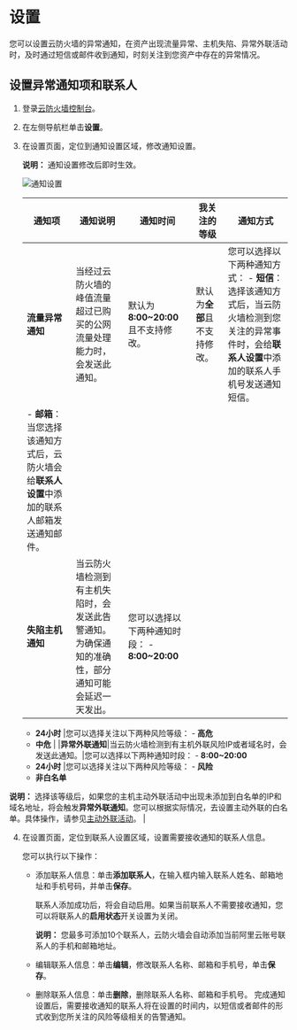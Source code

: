 # 设置

您可以设置云防火墙的异常通知，在资产出现流量异常、主机失陷、异常外联活动时，及时通过短信或邮件收到通知，时刻关注到您资产中存在的异常情况。

## 设置异常通知项和联系人

1.  登录[云防火墙控制台](https://yundun.console.aliyun.com/?p=cfwnext)。

2.  在左侧导航栏单击**设置**。

3.  在设置页面，定位到通知设置区域，修改通知设置。

    **说明：** 通知设置修改后即时生效。

    ![通知设置](https://static-aliyun-doc.oss-cn-hangzhou.aliyuncs.com/assets/img/zh-CN/2390564061/p166927.png)

    |通知项|通知说明|通知时间|我关注的等级|通知方式|
    |---|----|----|------|----|
    |**流量异常通知**|当经过云防火墙的峰值流量超过已购买的公网流量处理能力时，会发送此通知。|默认为**8:00~20:00**且不支持修改。|默认为**全部**且不支持修改。|您可以选择以下两种通知方式：    -   **短信**：选择该通知方式后，当云防火墙检测到您关注的异常事件时，会给**联系人设置**中添加的联系人手机号发送通知短信。
    -   **邮箱**：当您选择该通知方式后，云防火墙会给**联系人设置**中添加的联系人邮箱发送通知邮件。 |
    |**失陷主机通知**|当云防火墙检测到有主机失陷时，会发送此告警通知。为确保通知的准确性，部分通知可能会延迟一天发出。|您可以选择以下两种通知时段：    -   **8:00~20:00**
    -   **24小时**
|您可以选择关注以下两种风险等级：    -   **高危**
    -   **中危** |
    |**异常外联通知**|当云防火墙检测到有主机外联风险IP或者域名时，会发送此通知。|您可以选择以下两种通知时段：    -   **8:00~20:00**
    -   **24小时**
|您可以选择关注以下两种风险等级：    -   **风险**
    -   **非白名单**

**说明：** 选择该等级后，如果您的主机主动外联活动中出现未添加到白名单的IP和域名地址，将会触发**异常外联通知**。您可以根据实际情况，去设置主动外联的白名单。具体操作，请参见[主动外联活动](/cn.zh-CN/网络流量分析/主动外联活动.md)。 |

4.  在设置页面，定位到联系人设置区域，设置需要接收通知的联系人信息。

    您可以执行以下操作：

    -   添加联系人信息：单击**添加联系人**，在输入框内输入联系人姓名、邮箱地址和手机号码，并单击**保存**。

        联系人添加成功后，将会自动启用。如果当前联系人不需要接收通知，您可以将联系人的**启用状态**开关设置为关闭。

        **说明：** 您最多可添加10个联系人，云防火墙会自动添加当前阿里云账号联系人的手机和邮箱地址。

    -   编辑联系人信息：单击**编辑**，修改联系人名称、邮箱和手机号，单击**保存**。
    -   删除联系人信息：单击**删除**，删除联系人名称、邮箱和手机号。
    完成通知设置后，需要接收通知的联系人将在设置的时间内，以短信或者邮件的形式收到您所关注的风险等级相关的告警通知。



